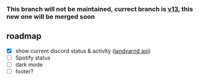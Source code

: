 ### This branch will not be maintained, currect branch is [v13](https://github.com/lnxcz/fresh-web/tree/v13), this new one will be merged soon


## roadmap

- [x] show current discord status & activity ([landyarnd api](https://api.lanyard.rest/v1/users/724579978921902114))
- [ ] Spotify status
- [ ] dark mode
- [ ] footer?
